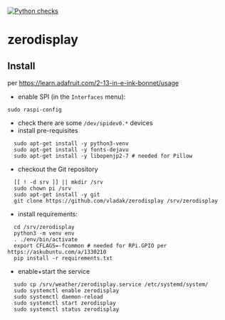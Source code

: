 [![Python checks](https://github.com/vladak/zerodisplay/actions/workflows/python-checks.yml/badge.svg)](https://github.com/vladak/zerodisplay/actions/workflows/python-checks.yml)

# zerodisplay

## Install

per https://learn.adafruit.com/2-13-in-e-ink-bonnet/usage

- enable SPI (in the `Interfaces` menu):
```
sudo raspi-config
```
- check there are some `/dev/spidev0.*` devices
- install pre-requisites
```
  sudo apt-get install -y python3-venv
  sudo apt-get install -y fonts-dejavu
  sudo apt-get install -y libopenjp2-7 # needed for Pillow
```
- checkout the Git repository
```
  [[ ! -d srv ]] || mkdir /srv
  sudo chown pi /srv
  sudo apt-get install -y git
  git clone https://github.com/vladak/zerodisplay /srv/zerodisplay
```
- install requirements:
```
  cd /srv/zerodisplay
  python3 -m venv env
  . ./env/bin/activate
  export CFLAGS=-fcommon # needed for RPi.GPIO per https://askubuntu.com/a/1330210
  pip install -r requirements.txt
```
- enable+start the service
```
  sudo cp /srv/weather/zerodisplay.service /etc/systemd/system/
  sudo systemctl enable zerodisplay
  sudo systemctl daemon-reload
  sudo systemctl start zerodisplay
  sudo systemctl status zerodisplay
```